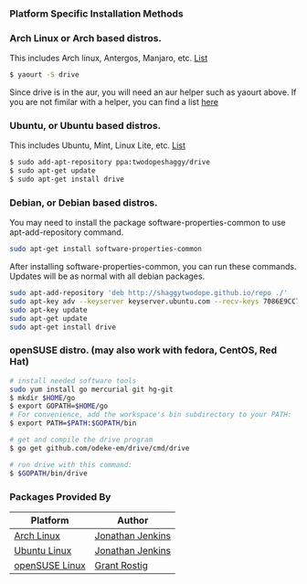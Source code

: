 ### Platform Specific Installation Methods


### Arch Linux or Arch based distros.
This includes Arch linux, Antergos, Manjaro, etc. [List](https://wiki.archlinux.org/index.php/Arch_based_distributions_(active))

```sh
$ yaourt -S drive
```
Since drive is in the aur, you will need an aur helper such as yaourt above. If you are not fimilar with
a helper, you can find a list [here](https://wiki.archlinux.org/index.php/AUR_helpers#AUR_search.2Fbuild_helpers)


### Ubuntu, or Ubuntu based distros. 
This includes Ubuntu, Mint, Linux Lite, etc. [List](http://distrowatch.com/search.php?basedon=Ubuntu)

```sh
$ sudo add-apt-repository ppa:twodopeshaggy/drive
$ sudo apt-get update
$ sudo apt-get install drive
```

### Debian, or Debian based distros.
You may need to install the package software-properties-common to use apt-add-repository command.

```sh
sudo apt-get install software-properties-common
```

After installing software-properties-common, you can run these commands. Updates will be as normal with all debian packages.

```sh
sudo apt-add-repository 'deb http://shaggytwodope.github.io/repo ./'
sudo apt-key adv --keyserver keyserver.ubuntu.com --recv-keys 7086E9CC7EC3233B
sudo apt-key update
sudo apt-get update
sudo apt-get install drive
```

### openSUSE distro. (may also work with fedora, CentOS, Red Hat)
```sh
# install needed software tools
sudo yum install go mercurial git hg-git
$ mkdir $HOME/go
$ export GOPATH=$HOME/go
# For convenience, add the workspace's bin subdirectory to your PATH:
$ export PATH=$PATH:$GOPATH/bin

# get and compile the drive program
$ go get github.com/odeke-em/drive/cmd/drive

# run drive with this command:
$ $GOPATH/bin/drive
```
### Packages Provided By

Platform | Author |
---------| -------|
[Arch Linux](https://aur.archlinux.org/packages/drive) | [Jonathan Jenkins](https://github.com/shaggytwodope)
[Ubuntu Linux](https://launchpad.net/~twodopeshaggy/+archive/ubuntu/drive) | [Jonathan Jenkins](https://github.com/shaggytwodope)
[openSUSE Linux]() | [Grant Rostig](https://github.com/grantrostig)

